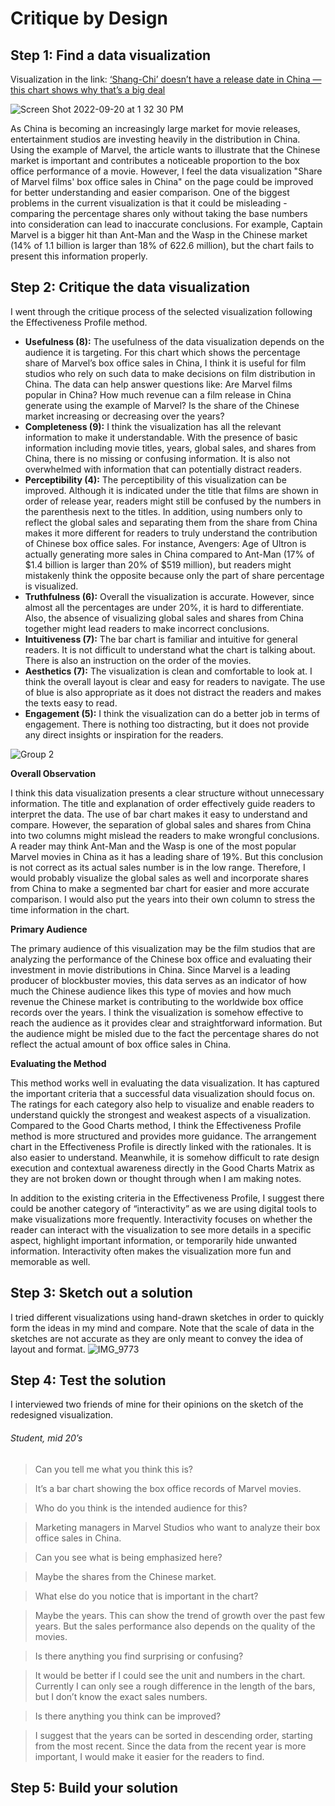 # Critique by Design

## Step 1: Find a data visualization

Visualization in the link:
[‘Shang-Chi’ doesn’t have a release date in China — this chart shows why that’s a big deal](https://www.cnbc.com/2021/09/02/shang-chi-doesnt-have-a-release-date-in-china-why-thats-a-big-deal.html)


![Screen Shot 2022-09-20 at 1 32 30 PM](https://user-images.githubusercontent.com/45221009/191325696-a83b28aa-3d3f-40e3-9d1e-aee20941fa5a.png)


As China is becoming an increasingly large market for movie releases, entertainment studios are investing heavily in the distribution in China. Using the example of Marvel, the article wants to illustrate that the Chinese market is important and contributes a noticeable proportion to the box office performance of a movie. However, I feel the data visualization "Share of Marvel films' box office sales in China" on the page could be improved for better understanding and easier comparison. One of the biggest problems in the current visualization is that it could be misleading - comparing the percentage shares only without taking the base numbers into consideration can lead to inaccurate conclusions. For example, Captain Marvel is a bigger hit than Ant-Man and the Wasp in the Chinese market (14% of 1.1 billion is larger than 18% of 622.6 million), but the chart fails to present this information properly. 

## Step 2: Critique the data visualization
I went through the critique process of the selected visualization following the Effectiveness Profile method.

- **Usefulness (8):** The usefulness of the data visualization depends on the audience it is targeting. For this chart which shows the percentage share of Marvel’s box office sales in China, I think it is useful for film studios who rely on such data to make decisions on film distribution in China. The data can help answer questions like: Are Marvel films popular in China? How much revenue can a film release in China generate using the example of Marvel? Is the share of the Chinese market increasing or decreasing over the years?
- **Completeness (9):** I think the visualization has all the relevant information to make it understandable. With the presence of basic information including movie titles, years, global sales, and shares from China, there is no missing or confusing information. It is also not overwhelmed with information that can potentially distract readers.
- **Perceptibility (4):** The perceptibility of this visualization can be improved. Although it is indicated under the title that films are shown in order of release year, readers might still be confused by the numbers in the parenthesis next to the titles. In addition, using numbers only to reflect the global sales and separating them from the share from China makes it more different for readers to truly understand the contribution of Chinese box office sales. For instance, Avengers: Age of Ultron is actually generating more sales in China compared to Ant-Man (17% of $1.4 billion is larger than 20% of $519 million), but readers might mistakenly think the opposite because only the part of share percentage is visualized.
- **Truthfulness (6):** Overall the visualization is accurate. However, since almost all the percentages are under 20%, it is hard to differentiate. Also, the absence of visualizing global sales and shares from China together might lead readers to make incorrect conclusions.
- **Intuitiveness (7):** The bar chart is familiar and intuitive for general readers. It is not difficult to understand what the chart is talking about. There is also an instruction on the order of the movies.
- **Aesthetics (7):** The visualization is clean and comfortable to look at. I think the overall layout is clear and easy for readers to navigate. The use of blue is also appropriate as it does not distract the readers and makes the texts easy to read.
- **Engagement (5):** I think the visualization can do a better job in terms of engagement. There is nothing too distracting, but it does not provide any direct insights or inspiration for the readers.

![Group 2](https://user-images.githubusercontent.com/45221009/190871132-c904181a-93b0-4c43-8dca-013356d33e84.png)



**Overall Observation**

I think this data visualization presents a clear structure without unnecessary information. The title and explanation of order effectively guide readers to interpret the data. The use of bar chart makes it easy to understand and compare. However, the separation of global sales and shares from China into two columns might mislead the readers to make wrongful conclusions. A reader may think Ant-Man and the Wasp is one of the most popular Marvel movies in China as it has a leading share of 19%. But this conclusion is not correct as its actual sales number is in the low range. Therefore, I would probably visualize the global sales as well and incorporate shares from China to make a segmented bar chart for easier and more accurate comparison. I would also put the years into their own column to stress the time information in the chart.


**Primary Audience**

The primary audience of this visualization may be the film studios that are analyzing the performance of the Chinese box office and evaluating their investment in movie distributions in China. Since Marvel is a leading producer of blockbuster movies, this data serves as an indicator of how much the Chinese audience likes this type of movies and how much revenue the Chinese market is contributing to the worldwide box office records over the years. I think the visualization is somehow effective to reach the audience as it provides clear and straightforward information. But the audience might be misled due to the fact the percentage shares do not reflect the actual amount of box office sales in China.


**Evaluating the Method**

This method works well in evaluating the data visualization. It has captured the important criteria that a successful data visualization should focus on. The ratings for each category also help to visualize and enable readers to understand quickly the strongest and weakest aspects of a visualization. Compared to the Good Charts method, I think the Effectiveness Profile method is more structured and provides more guidance. The arrangement chart in the Effectiveness Profile is directly linked with the rationales. It is also easier to understand. Meanwhile, it is somehow difficult to rate design execution and contextual awareness directly in the Good Charts Matrix as they are not broken down or thought through when I am making notes.

In addition to the existing criteria in the Effectiveness Profile, I suggest there could be another category of “interactivity” as we are using digital tools to make visualizations more frequently. Interactivity focuses on whether the reader can interact with the visualization to see more details in a specific aspect, highlight important information, or temporarily hide unwanted information. Interactivity often makes the visualization more fun and memorable as well.


## Step 3: Sketch out a solution
I tried different visualizations using hand-drawn sketches in order to quickly form the ideas in my mind and compare. Note that the scale of data in the sketches are not accurate as they are only meant to convey the idea of layout and format.
![IMG_9773](https://user-images.githubusercontent.com/45221009/190872331-25766fd3-f4f2-45f3-8f2c-9d1db619b330.jpeg)


## Step 4: Test the solution

I interviewed two friends of mine for their opinions on the sketch of the redesigned visualization.

###### Student, mid 20’s
> Can you tell me what you think this is?


> It’s a bar chart showing the box office records of Marvel movies.

> Who do you think is the intended audience for this?

> Marketing managers in Marvel Studios who want to analyze their box office sales in China.

> Can you see what is being emphasized here?

> Maybe the shares from the Chinese market.

> What else do you notice that is important in the chart?

> Maybe the years. This can show the trend of growth over the past few years. But the sales performance also depends on the quality of the movies.

> Is there anything you find surprising or confusing?

> It would be better if I could see the unit and numbers in the chart. Currently I can only see a rough difference in the length of the bars, but I don’t know the exact sales numbers.

> Is there anything you think can be improved?

> I suggest that the years can be sorted in descending order, starting from the most recent. Since the data from the recent year is more important, I would make it easier for the readers to find. 






## Step 5: Build your solution
<div class="flourish-embed flourish-chart" data-src="visualisation/11217495"><script src="https://public.flourish.studio/resources/embed.js"></script></div>
